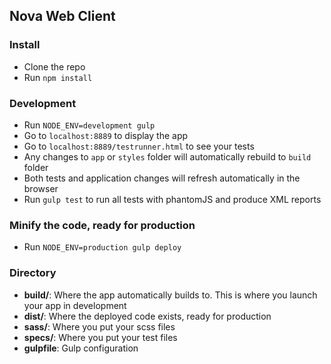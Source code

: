 ## Nova Web Client

### Install

* Clone the repo
* Run `npm install`

### Development
* Run `NODE_ENV=development gulp`
* Go to `localhost:8889` to display the app
* Go to `localhost:8889/testrunner.html` to see your tests
* Any changes to `app` or `styles` folder will automatically rebuild to `build` folder
* Both tests and application changes will refresh automatically in the browser
* Run `gulp test` to run all tests with phantomJS and produce XML reports

### Minify the code, ready for production
* Run `NODE_ENV=production gulp deploy`

### Directory
* **build/**: Where the app automatically builds to. This is where you launch your app in development
* **dist/**: Where the deployed code exists, ready for production
* **sass/**: Where you put your scss files
* **specs/**: Where you put your test files
* **gulpfile**: Gulp configuration
